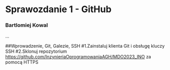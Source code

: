 # Sprawozdanie 1 - GitHub
### Bartlomiej Kowal

...

##Wprowadzenie, Git, Galezie, SSH
#1.Zainstaluj klienta Git i obsługę kluczy SSH
#2.Sklonuj repozytorium https://github.com/InzynieriaOprogramowaniaAGH/MDO2023_INO za pomocą HTTPS


